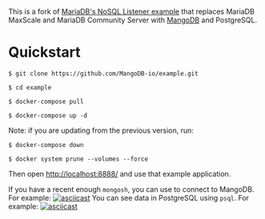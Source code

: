 This is a fork of [MariaDB's NoSQL Listener example](https://github.com/MangoDB-io/dev-example-nosql-listener)
that replaces MariaDB MaxScale and MariaDB Community Server with
[MangoDB](https://github.com/MangoDB-io/MangoDB) and PostgreSQL.

# Quickstart

```
$ git clone https://github.com/MangoDB-io/example.git

$ cd example

$ docker-compose pull

$ docker-compose up -d
```

Note: if you are updating from the previous version, run:

```
$ docker-compose down

$ docker system prune --volumes --force
```

Then open [http://localhost:8888/](http://localhost:8888/) and use that example application.

If you have a recent enough `mongosh`, you can use to connect to MangoDB. For example:
[![asciicast](https://asciinema.org/a/BhBD85JpeLPHrSdyL1jzNFkFq.svg)](https://asciinema.org/a/BhBD85JpeLPHrSdyL1jzNFkFq)
You can see data in PostgreSQL using `psql`. For example:
[![asciicast](https://asciinema.org/a/RgCtFAxvkkp26YRBO6FPSpEUJ.svg)](https://asciinema.org/a/RgCtFAxvkkp26YRBO6FPSpEUJ)
